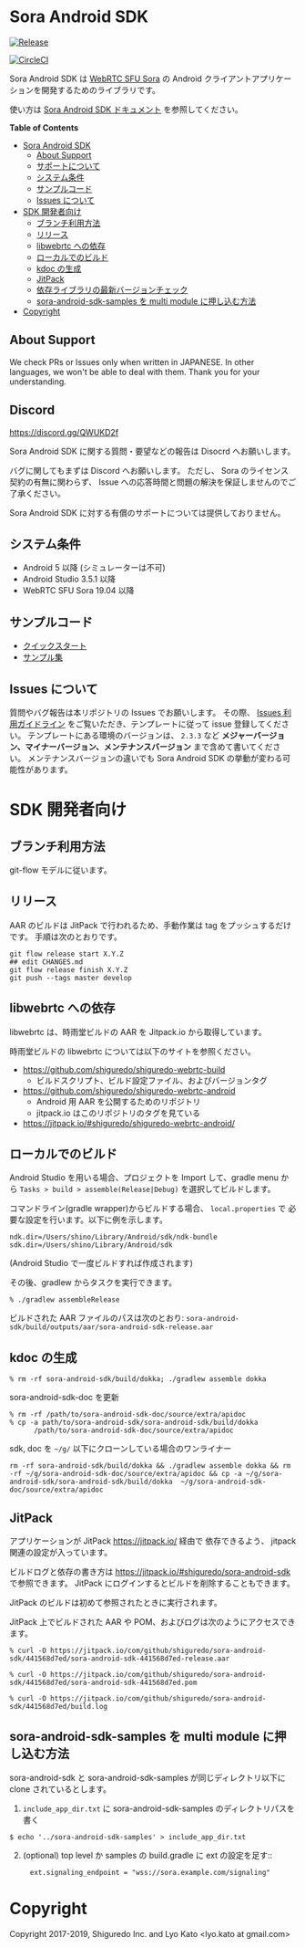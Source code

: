 # Sora Android SDK

[![Release](https://jitpack.io/v/shiguredo/sora-android-sdk.svg)](https://jitpack.io/#shiguredo/sora-android-sdk)

[![CircleCI](https://circleci.com/gh/shiguredo/sora-android-sdk.svg?style=svg)](https://circleci.com/gh/shiguredo/sora-android-sdk)

Sora Android SDK は [WebRTC SFU Sora](https://sora.shiguredo.jp) の Android クライアントアプリケーションを開発するためのライブラリです。

使い方は [Sora Android SDK ドキュメント](https://sora.shiguredo.jp/android-sdk-doc/) を参照してください。

<!-- markdown-toc start - Don't edit this section. Run M-x markdown-toc-refresh-toc -->
**Table of Contents**

- [Sora Android SDK](#sora-android-sdk)
    - [About Support](#about-support)
    - [サポートについて](#サポートについて)
    - [システム条件](#システム条件)
    - [サンプルコード](#サンプルコード)
    - [Issues について](#issues-について)
- [SDK 開発者向け](#sdk-開発者向け)
    - [ブランチ利用方法](#ブランチ利用方法)
    - [リリース](#リリース)
    - [libwebrtc への依存](#libwebrtc-への依存)
    - [ローカルでのビルド](#ローカルでのビルド)
    - [kdoc の生成](#kdoc-の生成)
    - [JitPack](#jitpack)
    - [依存ライブラリの最新バージョンチェック](#依存ライブラリの最新バージョンチェック)
    - [sora-android-sdk-samples を multi module に押し込む方法](#sora-android-sdk-samples-を-multi-module-に押し込む方法)
- [Copyright](#copyright)

<!-- markdown-toc end -->

## About Support

We check PRs or Issues only when written in JAPANESE.
In other languages, we won't be able to deal with them. Thank you for your understanding.

## Discord

https://discord.gg/QWUKD2f

Sora Android SDK に関する質問・要望などの報告は Disocrd へお願いします。

バグに関してもまずは Discord へお願いします。 
ただし、 Sora のライセンス契約の有無に関わらず、 Issue への応答時間と問題の解決を保証しませんのでご了承ください。

Sora Android SDK に対する有償のサポートについては提供しておりません。

## システム条件

- Android 5 以降 (シミュレーターは不可)
- Android Studio 3.5.1 以降
- WebRTC SFU Sora 19.04 以降

## サンプルコード

- [クイックスタート](https://github.com/shiguredo/sora-android-sdk-quickstart)
- [サンプル集](https://github.com/shiguredo/sora-android-sdk-samples)

## Issues について

質問やバグ報告は本リポジトリの Issues でお願いします。
その際、 [Issues 利用ガイドライン](https://github.com/shiguredo/sora-android-sdk/blob/develop/docs/CONTRIBUTING.md) をご覧いただき、テンプレートに従って issue 登録してください。
テンプレートにある環境のバージョンは、 `2.3.3` など **メジャーバージョン、マイナーバージョン、メンテナンスバージョン** まで含めて書いてください。
メンテナンスバージョンの違いでも Sora Android SDK の挙動が変わる可能性があります。

# SDK 開発者向け

## ブランチ利用方法

git-flow モデルに従います。

## リリース

AAR のビルドは JitPack で行われるため、手動作業は tag をプッシュするだけです。
手順は次のとおりです。

```
git flow release start X.Y.Z
## edit CHANGES.md
git flow release finish X.Y.Z
git push --tags master develop
```


## libwebrtc への依存

libwebrtc は、時雨堂ビルドの AAR を Jitpack.io から取得しています。

時雨堂ビルドの libwebrtc については以下のサイトを参照ください。

- https://github.com/shiguredo/shiguredo-webrtc-build
  - ビルドスクリプト、ビルド設定ファイル、およびバージョンタグ
- https://github.com/shiguredo/shiguredo-webrtc-android
  - Android 用 AAR を公開するためのリポジトリ
  - jitpack.io はこのリポジトリのタグを見ている
- https://jitpack.io/#shiguredo/shiguredo-webrtc-android/

## ローカルでのビルド

Android Studio を用いる場合、プロジェクトを Import して、gradle menu から
`Tasks > build > assemble(Release|Debug)` を選択してビルドします。

コマンドライン(gradle wrapper)からビルドする場合、 `local.properties` で
必要な設定を行います。以下に例を示します。

```
ndk.dir=/Users/shino/Library/Android/sdk/ndk-bundle
sdk.dir=/Users/shino/Library/Android/sdk
```

(Android Studio で一度ビルドすれば作成されます)

その後、gradlew からタスクを実行できます。

```
% ./gradlew assembleRelease
```

ビルドされた AAR ファイルのパスは次のとおり:
`sora-android-sdk/build/outputs/aar/sora-android-sdk-release.aar`

## kdoc の生成

```
% rm -rf sora-android-sdk/build/dokka; ./gradlew assemble dokka
```

sora-android-sdk-doc を更新

```
% rm -rf /path/to/sora-android-sdk-doc/source/extra/apidoc
% cp -a path/to/sora-android-sdk/sora-android-sdk/build/dokka
      /path/to/sora-android-sdk-doc/source/extra/apidoc
```

sdk, doc を `~/g/` 以下にクローンしている場合のワンライナー

```
rm -rf sora-android-sdk/build/dokka && ./gradlew assemble dokka && rm -rf ~/g/sora-android-sdk-doc/source/extra/apidoc && cp -a ~/g/sora-android-sdk/sora-android-sdk/build/dokka  ~/g/sora-android-sdk-doc/source/extra/apidoc
```

## JitPack

アプリケーションが JitPack https://jitpack.io/ 経由で
依存できるよう、 jitpack 関連の設定が入っています。

ビルドログと依存の書き方は https://jitpack.io/#shiguredo/sora-android-sdk
で参照できます。
JitPack にログインするとビルドを削除することもできます。

JitPack のビルドは初めて参照されたときに実行されます。

JitPack 上でビルドされた AAR や POM、およびログは次のようにアクセスできます。

```
% curl -O https://jitpack.io/com/github/shiguredo/sora-android-sdk/441568d7ed/sora-android-sdk-441568d7ed-release.aar

% curl -O https://jitpack.io/com/github/shiguredo/sora-android-sdk/441568d7ed/sora-android-sdk-441568d7ed.pom

% curl -O https://jitpack.io/com/github/shiguredo/sora-android-sdk/441568d7ed/build.log
```

## sora-android-sdk-samples を multi module に押し込む方法

sora-android-sdk と sora-android-sdk-samples が同じディレクトリ以下に clone されているとします。

1.  `include_app_dir.txt` に sora-android-sdk-samples のディレクトリパスを書く

```
$ echo '../sora-android-sdk-samples' > include_app_dir.txt
```

2. (optional) top level か samples の build.gradle に ext の設定を足す::

```
     ext.signaling_endpoint = "wss://sora.example.com/signaling"
```

# Copyright

Copyright 2017-2019, Shiguredo Inc. and Lyo Kato <lyo.kato at gmail.com>
